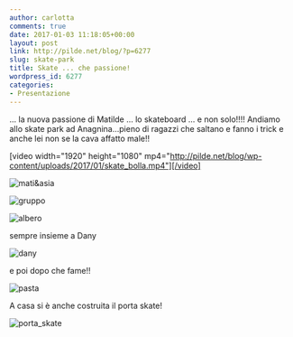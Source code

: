 ```yaml
---
author: carlotta
comments: true
date: 2017-01-03 11:18:05+00:00
layout: post
link: http://pilde.net/blog/?p=6277
slug: skate-park
title: Skate ... che passione!
wordpress_id: 6277
categories:
- Presentazione
---
```


... la nuova passione di Matilde ... lo skateboard ... e non solo!!!! Andiamo allo skate park ad Anagnina...pieno di ragazzi che saltano e fanno i trick e anche lei non se la cava affatto male!!

[video width="1920" height="1080" mp4="http://pilde.net/blog/wp-content/uploads/2017/01/skate_bolla.mp4"][/video]

![mati&asia](http://pilde.net/blog/wp-content/uploads/2017/02/matiasia.png)


 ![gruppo](http://pilde.net/blog/wp-content/uploads/2017/02/gruppo.png)


 ![albero](http://pilde.net/blog/wp-content/uploads/2017/02/albero.png)




sempre insieme a Dany

![dany](http://pilde.net/blog/wp-content/uploads/2017/01/dany.png)




e poi dopo che fame!!

![pasta](http://pilde.net/blog/wp-content/uploads/2017/01/pasta.png)




A casa si è anche costruita il porta skate!

![porta_skate](http://pilde.net/blog/wp-content/uploads/2017/02/porta_skate.png)



